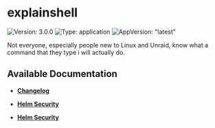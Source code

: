 # explainshell

![Version: 3.0.0](https://img.shields.io/badge/Version-3.0.0-informational?style=flat-square) ![Type: application](https://img.shields.io/badge/Type-application-informational?style=flat-square) ![AppVersion: "latest"](https://img.shields.io/badge/AppVersion-"latest"-informational?style=flat-square)

Not everyone, especially people new to Linux and Unraid, know what a command that they type i will actually do.

## Available Documentation

- [**Changelog**](CHANGELOG)

- [**Helm Security**](container-security)

- [**Helm Security**](helm-security)


